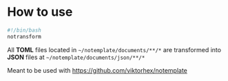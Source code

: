# How to use

```sh
#!/bin/bash
notransform
```

All **TOML** files located in `~/notemplate/documents/**/*` are transformed into **JSON** files at `~/notemplate/documents/json/**/*`

Meant to be used with https://github.com/viktorhex/notemplate
